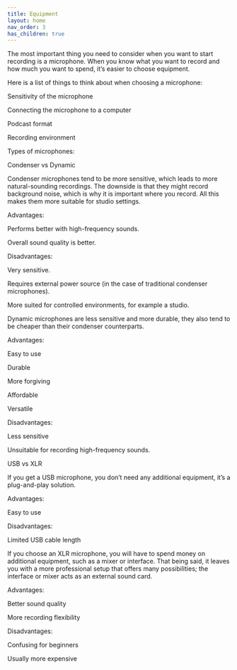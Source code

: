 ```yaml
---
title: Equipment
layout: home
nav_order: 3
has_children: true
---
```


The most important thing you need to consider when you want to start recording is a microphone. When you know what you want to record and how much you want to spend, it’s easier to choose equipment. 

Here is a list of things to think about when choosing a microphone: 

Sensitivity of the microphone

Connecting the microphone to a computer 

Podcast format 

Recording environment 

 

Types of microphones: 

Condenser vs Dynamic 

 

Condenser microphones tend to be more sensitive, which leads to more natural-sounding recordings. The downside is that they might record background noise, which is why it is important where you record. All this makes them more suitable for studio settings. 

Advantages: 

Performs better with high-frequency sounds.

Overall sound quality is better.

Disadvantages:

Very sensitive.

Requires external power source (in the case of traditional condenser microphones).

More suited for controlled environments, for example a studio.

 

Dynamic microphones are less sensitive and more durable, they also tend to be cheaper than their condenser counterparts. 

Advantages: 

Easy to use 

Durable

More forgiving

Affordable 

Versatile 

Disadvantages: 

Less sensitive 

Unsuitable for recording high-frequency sounds.

 

USB vs XLR

 

If you get a USB microphone, you don’t need any additional equipment, it’s a plug-and-play solution.

Advantages: 

Easy to use

Disadvantages: 

Limited USB cable length

 

If you choose an XLR microphone, you will have to spend money on additional equipment, such as a mixer or interface. That being said, it leaves you with a more professional setup that offers many possibilities; the interface or mixer acts as an external sound card. 

 

Advantages: 

Better sound quality

More recording flexibility

Disadvantages: 

Confusing for beginners

Usually more expensive

 